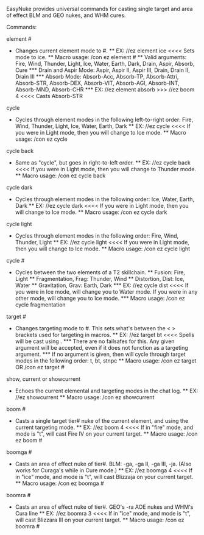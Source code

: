 EasyNuke provides universal commands for casting single target and area of effect BLM and GEO nukes, and WHM cures.

Commands:

element #
* Changes current element mode to #.
** EX: //ez element ice <<<< Sets mode to ice.
** Macro usage: /con ez element #
** Valid arguments: Fire, Wind, Thunder, Light, Ice, Water, Earth, Dark, Drain, Aspir, Absorb, Cure
*** Drain and Aspir Mode: Aspir, Aspir II, Aspir III, Drain, Drain II, Drain III
*** Absorb Mode: Absorb-Acc, Absorb-TP, Absorb-Attri, Absorb-STR, Absorb-DEX, Absorb-VIT, Absorb-AGI, Absorb-INT, Absorb-MND, Absorb-CHR
*** EX: //ez element absorb  >>> //ez boom 4 <<<< Casts Absorb-STR

cycle
* Cycles through element modes in the following left-to-right order: Fire, Wind, Thunder, Light, Ice, Water, Earth, Dark
** EX: //ez cycle <<<< If you were in Light mode, then you will change to Ice mode.
** Macro usage: /con ez cycle

cycle back
* Same as "cycle", but goes in right-to-left order.
** EX: //ez cycle back <<<< If you were in Light mode, then you will change to Thunder mode.
** Macro usage: /con ez cycle back

cycle dark
* Cycles through element modes in the following order: Ice, Water, Earth, Dark
** EX: //ez cycle dark <<<< If you were in Light mode, then you will change to Ice mode.
** Macro usage: /con ez cycle dark

cycle light
* Cycles through element modes in the following order: Fire, Wind, Thunder, Light
** EX: //ez cycle light <<<< If you were in Light mode, then you will change to Ice mode.
** Macro usage: /con ez cycle light

cycle #
* Cycles between the two elements of a T2 skillchain.
** Fusion: Fire, Light
** Fragmentation, Frag: Thunder, Wind
** Distortion, Dist: Ice, Water
** Gravitation, Grav: Earth, Dark
*** EX: //ez cycle dist <<<< If you were in Ice mode, will change you to Water mode. If you were in any other mode, will change you to Ice mode.
*** Macro usage: /con ez cycle fragmentation

target #
* Changes targeting mode to #.  This sets what's between the < > brackets used for targeting in macros.
** EX: //ez target bt <<<< Spells will be cast using <bt>.
*** There are no failsafes for this. Any given argument will be accepted, even if it does not function as a targeting argument.
*** If no argument is given, then will cycle through target modes in the following order: t, bt, stnpc
** Macro usage: /con ez target   OR   /con ez target #

show, current or showcurrent
* Echoes the current elemental and targeting modes in the chat log.
** EX: //ez showcurrent
** Macro usage: /con ez showcurrent

boom #
* Casts a single target tier# nuke of the current element, and using the current targeting mode.
** EX: //ez boom 4 <<<< If in "fire" mode, and mode is "t", will cast Fire IV on your current target.
** Macro usage: /con ez boom #

boomga #
* Casts an area of effect nuke of tier#. BLM: -ga, -ga II, -ga III, -ja. (Also works for Curaga's while in Cure mode.)
** EX: //ez boomga 4 <<<< If in "ice" mode, and mode is "t", will cast Blizzaja on your current target.
** Macro usage: /con ez boomga #

boomra #
* Casts an area of effect nuke of tier#. GEO's -ra AOE nukes and WHM's Cura line
** EX: //ez boomra 3 <<<< If in "ice" mode, and mode is "t", will cast Blizzara III on your current target. 
** Macro usage: /con ez boomra #